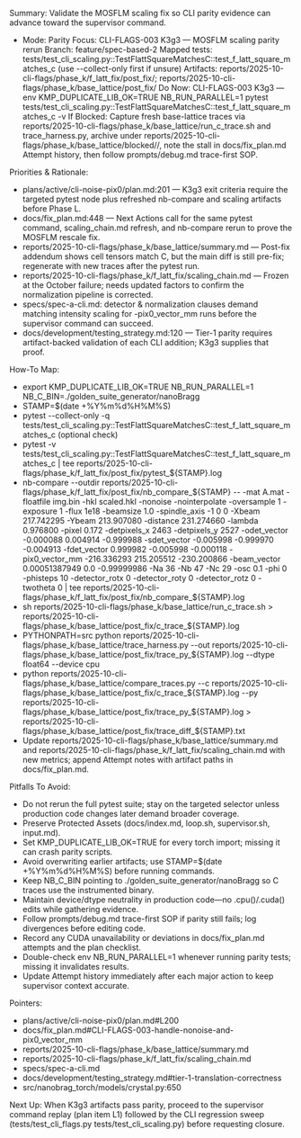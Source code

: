 Summary: Validate the MOSFLM scaling fix so CLI parity evidence can advance toward the supervisor command.
 - Mode: Parity
Focus: CLI-FLAGS-003 K3g3 — MOSFLM scaling parity rerun
Branch: feature/spec-based-2
Mapped tests: tests/test_cli_scaling.py::TestFlattSquareMatchesC::test_f_latt_square_matches_c (use --collect-only first if unsure)
Artifacts: reports/2025-10-cli-flags/phase_k/f_latt_fix/post_fix/; reports/2025-10-cli-flags/phase_k/base_lattice/post_fix/
Do Now: CLI-FLAGS-003 K3g3 — env KMP_DUPLICATE_LIB_OK=TRUE NB_RUN_PARALLEL=1 pytest tests/test_cli_scaling.py::TestFlattSquareMatchesC::test_f_latt_square_matches_c -v
If Blocked: Capture fresh base-lattice traces via reports/2025-10-cli-flags/phase_k/base_lattice/run_c_trace.sh and trace_harness.py, archive under reports/2025-10-cli-flags/phase_k/base_lattice/blocked/<timestamp>/, note the stall in docs/fix_plan.md Attempt history, then follow prompts/debug.md trace-first SOP.

Priorities & Rationale:
- plans/active/cli-noise-pix0/plan.md:201 — K3g3 exit criteria require the targeted pytest node plus refreshed nb-compare and scaling artifacts before Phase L.
- docs/fix_plan.md:448 — Next Actions call for the same pytest command, scaling_chain.md refresh, and nb-compare rerun to prove the MOSFLM rescale fix.
- reports/2025-10-cli-flags/phase_k/base_lattice/summary.md — Post-fix addendum shows cell tensors match C, but the main diff is still pre-fix; regenerate with new traces after the pytest run.
- reports/2025-10-cli-flags/phase_k/f_latt_fix/scaling_chain.md — Frozen at the October failure; needs updated factors to confirm the normalization pipeline is corrected.
- specs/spec-a-cli.md: detector & normalization clauses demand matching intensity scaling for -pix0_vector_mm runs before the supervisor command can succeed.
- docs/development/testing_strategy.md:120 — Tier-1 parity requires artifact-backed validation of each CLI addition; K3g3 supplies that proof.

How-To Map:
- export KMP_DUPLICATE_LIB_OK=TRUE NB_RUN_PARALLEL=1 NB_C_BIN=./golden_suite_generator/nanoBragg
- STAMP=$(date +%Y%m%d%H%M%S)
- pytest --collect-only -q tests/test_cli_scaling.py::TestFlattSquareMatchesC::test_f_latt_square_matches_c (optional check)
- pytest -v tests/test_cli_scaling.py::TestFlattSquareMatchesC::test_f_latt_square_matches_c | tee reports/2025-10-cli-flags/phase_k/f_latt_fix/post_fix/pytest_${STAMP}.log
- nb-compare --outdir reports/2025-10-cli-flags/phase_k/f_latt_fix/post_fix/nb_compare_${STAMP} -- -mat A.mat -floatfile img.bin -hkl scaled.hkl -nonoise -nointerpolate -oversample 1 -exposure 1 -flux 1e18 -beamsize 1.0 -spindle_axis -1 0 0 -Xbeam 217.742295 -Ybeam 213.907080 -distance 231.274660 -lambda 0.976800 -pixel 0.172 -detpixels_x 2463 -detpixels_y 2527 -odet_vector -0.000088 0.004914 -0.999988 -sdet_vector -0.005998 -0.999970 -0.004913 -fdet_vector 0.999982 -0.005998 -0.000118 -pix0_vector_mm -216.336293 215.205512 -230.200866 -beam_vector 0.00051387949 0.0 -0.99999986 -Na 36 -Nb 47 -Nc 29 -osc 0.1 -phi 0 -phisteps 10 -detector_rotx 0 -detector_roty 0 -detector_rotz 0 -twotheta 0 | tee reports/2025-10-cli-flags/phase_k/f_latt_fix/post_fix/nb_compare_${STAMP}.log
- sh reports/2025-10-cli-flags/phase_k/base_lattice/run_c_trace.sh > reports/2025-10-cli-flags/phase_k/base_lattice/post_fix/c_trace_${STAMP}.log
- PYTHONPATH=src python reports/2025-10-cli-flags/phase_k/base_lattice/trace_harness.py --out reports/2025-10-cli-flags/phase_k/base_lattice/post_fix/trace_py_${STAMP}.log --dtype float64 --device cpu
- python reports/2025-10-cli-flags/phase_k/base_lattice/compare_traces.py --c reports/2025-10-cli-flags/phase_k/base_lattice/post_fix/c_trace_${STAMP}.log --py reports/2025-10-cli-flags/phase_k/base_lattice/post_fix/trace_py_${STAMP}.log > reports/2025-10-cli-flags/phase_k/base_lattice/post_fix/trace_diff_${STAMP}.txt
- Update reports/2025-10-cli-flags/phase_k/base_lattice/summary.md and reports/2025-10-cli-flags/phase_k/f_latt_fix/scaling_chain.md with new metrics; append Attempt notes with artifact paths in docs/fix_plan.md.

Pitfalls To Avoid:
- Do not rerun the full pytest suite; stay on the targeted selector unless production code changes later demand broader coverage.
- Preserve Protected Assets (docs/index.md, loop.sh, supervisor.sh, input.md).
- Set KMP_DUPLICATE_LIB_OK=TRUE for every torch import; missing it can crash parity scripts.
- Avoid overwriting earlier artifacts; use STAMP=$(date +%Y%m%d%H%M%S) before running commands.
- Keep NB_C_BIN pointing to ./golden_suite_generator/nanoBragg so C traces use the instrumented binary.
- Maintain device/dtype neutrality in production code—no .cpu()/.cuda() edits while gathering evidence.
- Follow prompts/debug.md trace-first SOP if parity still fails; log divergences before editing code.
- Record any CUDA unavailability or deviations in docs/fix_plan.md attempts and the plan checklist.
- Double-check env NB_RUN_PARALLEL=1 whenever running parity tests; missing it invalidates results.
- Update Attempt history immediately after each major action to keep supervisor context accurate.

Pointers:
- plans/active/cli-noise-pix0/plan.md#L200
- docs/fix_plan.md#CLI-FLAGS-003-handle-nonoise-and-pix0_vector_mm
- reports/2025-10-cli-flags/phase_k/base_lattice/summary.md
- reports/2025-10-cli-flags/phase_k/f_latt_fix/scaling_chain.md
- specs/spec-a-cli.md
- docs/development/testing_strategy.md#tier-1-translation-correctness
- src/nanobrag_torch/models/crystal.py:650

Next Up: When K3g3 artifacts pass parity, proceed to the supervisor command replay (plan item L1) followed by the CLI regression sweep (tests/test_cli_flags.py tests/test_cli_scaling.py) before requesting closure.
